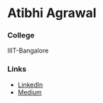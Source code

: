 # Atibhi Agrawal

### College

IIIT-Bangalore

### Links

- [LinkedIn](https://www.linkedin.com/in/atibhi-agrawal-267525149/)
- [Medium](https://medium.com/@atibhiagrawal)
